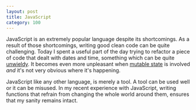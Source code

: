 ```yaml
---
layout: post
title: JavaScript
category: 100
---
```

JavaScript is an extremely popular language despite its shortcomings. As a result of those shortcomings, writing good clean code can be quite challenging. Today I spent a useful part of the day trying to refactor a piece of code that dealt with dates and time, something which can be quite [unwieldy](http://stackoverflow.com/questions/492994/compare-two-dates-with-javascript). It becomes even more unpleasant when [mutable state](https://twitter.com/teozaurus/status/518071391959388160) is involved *and* it's not very obvious where it's happening.

JavaScript like any other language, is merely a tool. A tool can be used well or it can be misused. In my recent experience with JavaScript, writing functions that refrain from changing the whole world around them, ensures that my sanity remains intact.
